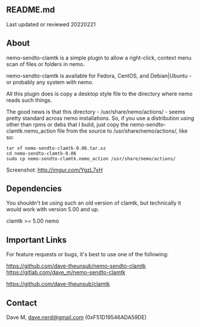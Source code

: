 README.md              
-----------------------
Last updated or reviewed 20220221

## About

nemo-sendto-clamtk is a simple plugin to allow a right-click,
context menu scan of files or folders in nemo.

nemo-sendto-clamtk is available for Fedora, CentOS, and
Debian|Ubuntu - or probably any system with nemo.  

All this plugin does is copy a desktop style file to the
directory where nemo reads such things.  

The good news is that this directory - /usr/share/nemo/actions/ - seems pretty standard across nemo installations. So, if you use a distribution using other than rpms or debs that I build, just copy the nemo-sendto-clamtk.nemo_action file from the source to /usr/share/nemo/actions/, like so:  

```
tar xf nemo-sendto-clamtk-0.06.tar.xz
cd nemo-sendto-clamtk-0.06
sudo cp nemo-sendto-clamtk.nemo_action /usr/share/nemo/actions/
```

Screenshot: http://imgur.com/YgzL7xH

## Dependencies

You shouldn't be using such an old version of clamtk, but technically it would work with version 5.00 and up.  

clamtk >= 5.00
nemo  

## Important Links
  
For feature requests or bugs, it's best to use one of the following:

https://github.com/dave-theunsub/nemo-sendto-clamtk  
https://gitlab.com/dave_m/nemo-sendto-clamtk
  
https://github.com/dave-theunsub/clamtk

## Contact

Dave M, dave.nerd@gmail.com (0xF51D19546ADA59DE)
